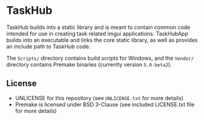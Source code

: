 # TaskHub

TaskHub builds into a static library and is meant to contain common code intended for use in creating task related imgui applications. TaskHubApp builds into an executable and links the core static library, as well as provides an include path to TaskHub code.

The `Scripts/` directory contains build scripts for Windows, and the `Vendor/` directory contains Premake binaries (currently version `5.0-beta2`).

## License
- UNLICENSE for this repository (see `UNLICENSE.txt` for more details)
- Premake is licensed under BSD 3-Clause (see included LICENSE.txt file for more details)
